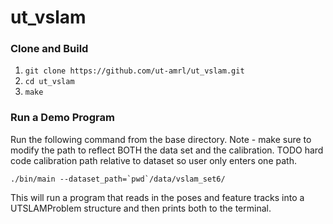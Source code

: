 # ut_vslam

### Clone and Build
1. `git clone https://github.com/ut-amrl/ut_vslam.git` 
1. `cd ut_vslam`
1. `make`

### Run a Demo Program
Run the following command from the base directory. Note - make sure to modify the path to reflect BOTH the data set and the calibration. TODO hard code calibration path relative to dataset so user only enters one path.

    ./bin/main --dataset_path=`pwd`/data/vslam_set6/

This will run a program that reads in the poses and feature tracks into a UTSLAMProblem structure and then prints both to the terminal.
